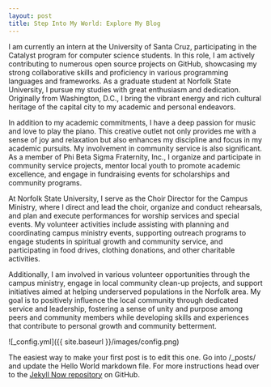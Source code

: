 ```yaml
---
layout: post
title: Step Into My World: Explore My Blog
---
```


I am currently an intern at the University of Santa Cruz, participating in the Catalyst program for computer science students. In this role, I am actively contributing to numerous open source projects on GitHub, showcasing my strong collaborative skills and proficiency in various programming languages and frameworks. As a graduate student at Norfolk State University, I pursue my studies with great enthusiasm and dedication. Originally from Washington, D.C., I bring the vibrant energy and rich cultural heritage of the capital city to my academic and personal endeavors.

In addition to my academic commitments, I have a deep passion for music and love to play the piano. This creative outlet not only provides me with a sense of joy and relaxation but also enhances my discipline and focus in my academic pursuits. My involvement in community service is also significant. As a member of Phi Beta Sigma Fraternity, Inc., I organize and participate in community service projects, mentor local youth to promote academic excellence, and engage in fundraising events for scholarships and community programs.

At Norfolk State University, I serve as the Choir Director for the Campus Ministry, where I direct and lead the choir, organize and conduct rehearsals, and plan and execute performances for worship services and special events. My volunteer activities include assisting with planning and coordinating campus ministry events, supporting outreach programs to engage students in spiritual growth and community service, and participating in food drives, clothing donations, and other charitable activities.

Additionally, I am involved in various volunteer opportunities through the campus ministry, engage in local community clean-up projects, and support initiatives aimed at helping underserved populations in the Norfolk area. My goal is to positively influence the local community through dedicated service and leadership, fostering a sense of unity and purpose among peers and community members while developing skills and experiences that contribute to personal growth and community betterment.

![_config.yml]({{ site.baseurl }}/images/config.png)

The easiest way to make your first post is to edit this one. Go into /_posts/ and update the Hello World markdown file. For more instructions head over to the [Jekyll Now repository](https://github.com/barryclark/jekyll-now) on GitHub.
